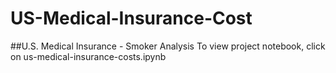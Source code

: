 # US-Medical-Insurance-Cost
 ##U.S. Medical Insurance - Smoker Analysis
  To view project notebook, click on us-medical-insurance-costs.ipynb
